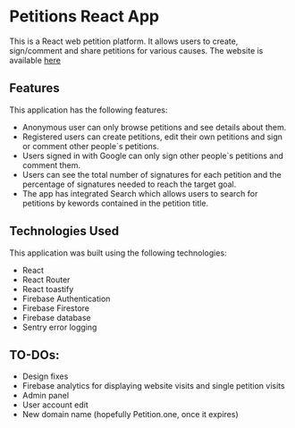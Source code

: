 # Petitions React App

This is a React web petition platform. It allows users to create, sign/comment and share petitions for various causes. 
The website is available [here](https://petitions.vutov.org/)


## Features

This application has the following features:

- Anonymous user can only browse petitions and see details about them.
- Registered users can create petitions, edit their own petitions and sign or comment other people`s petitions.
- Users signed in with Google can only sign other people`s petitions and comment them.
- Users can see the total number of signatures for each petition and the percentage of signatures needed to reach the target goal.
- The app has integrated Search which allows users to search for petitions by kewords contained in the petition title.


## Technologies Used

This application was built using the following technologies:

- React
- React Router
- React toastify
- Firebase Authentication
- Firebase Firestore
- Firebase database
- Sentry error logging


## TO-DOs:

- Design fixes 
- Firebase analytics for displaying website visits and single petition visits
- Admin panel
- User account edit
- New domain name (hopefully Petition.one, once it expires)



